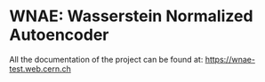 # WNAE: Wasserstein Normalized Autoencoder

All the documentation of the project can be found at: https://wnae-test.web.cern.ch
